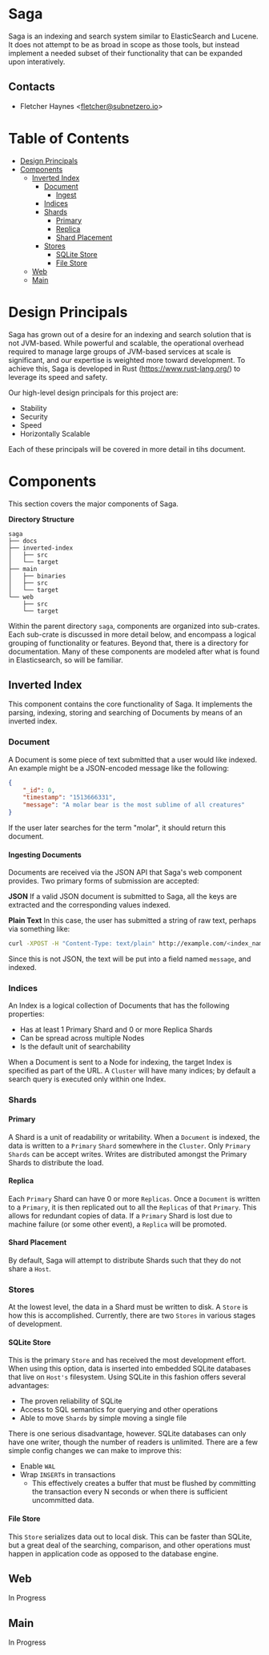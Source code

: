 # Saga
Saga is an indexing and search system similar to ElasticSearch and Lucene. It does not attempt to be as broad in scope as those tools, but instead implement a needed subset of their functionality that can be expanded upon interatively.

## Contacts
* Fletcher Haynes \<fletcher@subnetzero.io\>

# Table of Contents

* [Design Principals](#design-principals)
* [Components](#components)
    * [Inverted Index](#inverted-index)
      * [Document](#document)
        * [Ingest](#ingesting-documents)
      * [Indices](#indices)
      * [Shards](#shards)
        * [Primary](#primary)
        * [Replica](#replica)
        * [Shard Placement](#shard-placement)
      * [Stores](#stores)
        * [SQLite Store](#sqlite-store)
        * [File Store](#file-store)
    * [Web](#web)
    * [Main](#main)

# Design Principals
Saga has grown out of a desire for an indexing and search solution that is not JVM-based. While powerful and scalable, the operational overhead required to manage large groups of JVM-based services at scale is significant, and our expertise is weighted more toward development. To achieve this, Saga is developed in Rust (https://www.rust-lang.org/) to leverage its speed and safety.

Our high-level design principals for this project are:

* Stability
* Security
* Speed
* Horizontally Scalable

Each of these principals will be covered in more detail in tihs document.

# Components
This section covers the major components of Saga.

**Directory Structure**
```
saga
├── docs
├── inverted-index
│   ├── src
│   └── target
├── main
│   ├── binaries
│   ├── src
│   └── target
└── web
    ├── src
    └── target
```

Within the parent directory `saga`, components are organized into sub-crates. Each sub-crate is discussed in more detail below, and encompass a logical grouping of functionality or features. Beyond that, there is a directory for documentation. Many of these components are modeled after what is found in Elasticsearch, so will be familiar.

## Inverted Index
This component contains the core functionality of Saga. It implements the parsing, indexing, storing and searching of Documents by means of an inverted index.

### Document
A Document is some piece of text submitted that a user would like indexed. An example might be a JSON-encoded message like the following:

```json
{
    "_id": 0,
    "timestamp": "1513666331",
    "message": "A molar bear is the most sublime of all creatures"
}
```

If the user later searches for the term "molar", it should return this document.

#### Ingesting Documents
Documents are received via the JSON API that Saga's web component provides. Two primary forms of submission are accepted:

**JSON**
If a valid JSON document is submitted to Saga, all the keys are extracted and the corresponding values indexed.

**Plain Text**
In this case, the user has submitted a string of raw text, perhaps via something like:

```bash
curl -XPOST -H "Content-Type: text/plain" http://example.com/<index_name>/document -d "Who wouldn't want to be a molar bear?"
```

Since this is not JSON, the text will be put into a field named `message`, and indexed.

### Indices
An Index is a logical collection of Documents that has the following properties:
* Has at least 1 Primary Shard and 0 or more Replica Shards
* Can be spread across multiple Nodes
* Is the default unit of searchability

When a Document is sent to a Node for indexing, the target Index is specified as part of the URL. A `Cluster` will have many indices; by default a search query is executed only within one Index.

### Shards

#### Primary
A Shard is a unit of readability or writability. When a `Document` is indexed, the data is written to a `Primary` `Shard` somewhere in the `Cluster`. Only `Primary` `Shards` can be accept writes. Writes are distributed amongst the Primary Shards to distribute the load.

#### Replica
Each `Primary` Shard can have 0 or more `Replicas`. Once a `Document` is written to a `Primary`, it is then replicated out to all the `Replicas` of that `Primary`. This allows for redundant copies of data. If a `Primary` Shard is lost due to machine failure (or some other event), a `Replica` will be promoted.

#### Shard Placement
By default, Saga will attempt to distribute Shards such that they do not share a `Host`.

### Stores
At the lowest level, the data in a Shard must be written to disk. A `Store` is how this is accomplished. Currently, there are two `Stores` in various stages of development.

#### SQLite Store
This is the primary `Store` and has received the most development effort. When using this option, data is inserted into embedded SQLite databases that live on `Host's` filesystem. Using SQLite in this fashion offers several advantages:

* The proven reliability of SQLite
* Access to SQL semantics for querying and other operations
* Able to move `Shards` by simple moving a single file

There is one serious disadvantage, however. SQLite databases can only have one writer, though the number of readers is unlimited. There are a few simple config changes we can make to improve this:

* Enable `WAL`
* Wrap `INSERT`s in transactions
  * This effectively creates a buffer that must be flushed by committing the transaction every N seconds or when there is sufficient uncommitted data.

#### File Store
This `Store` serializes data out to local disk. This can be faster than SQLite, but a great deal of the searching, comparison, and other operations must happen in application code as opposed to the database engine.

## Web
In Progress

## Main
In Progress
